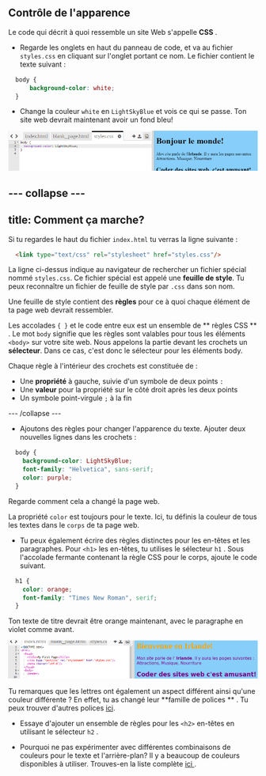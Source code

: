 ## Contrôle de l'apparence

Le code qui décrit à quoi ressemble un site Web s'appelle **CSS** .

- Regarde les onglets en haut du panneau de code, et va au fichier `styles.css` en cliquant sur l'onglet portant ce nom. Le fichier contient le texte suivant :

```css
  body {
      background-color: white;
  }
```

- Change la couleur `white` en `LightSkyBlue` et vois ce qui se passe. Ton site web devrait maintenant avoir un fond bleu! 

![Exemple avec fond bleu](images/egFirstCSSbluebg.png)

## \--- collapse \---

## title: Comment ça marche?

Si tu regardes le haut du fichier `index.html` tu verras la ligne suivante :

```html
  <link type="text/css" rel="stylesheet" href="styles.css"/>
```

La ligne ci-dessus indique au navigateur de rechercher un fichier spécial nommé `styles.css`. Ce fichier spécial est appelé une **feuille de style**. Tu peux reconnaître un fichier de feuille de style par `.css` dans son nom.

Une feuille de style contient des **règles** pour ce à quoi chaque élément de ta page web devrait ressembler.

Les accolades `{ }` et le code entre eux est un ensemble de ** règles CSS ** . Le mot `body` signifie que les règles sont valables pour tous les éléments `<body>` sur votre site web. Nous appelons la partie devant les crochets un **sélecteur**. Dans ce cas, c'est donc le sélecteur pour les éléments body.

Chaque règle à l'intérieur des crochets est constituée de :

- Une **propriété** à gauche, suivie d'un symbole de deux points `:`
- Une **valeur** pour la propriété sur le côté droit après les deux points
- Un symbole point-virgule `;` à la fin

\--- /collapse \---

- Ajoutons des règles pour changer l'apparence du texte. Ajouter deux nouvelles lignes dans les crochets :

```css
  body {
    background-color: LightSkyBlue;
    font-family: "Helvetica", sans-serif;
    color: purple;
  }
```

Regarde comment cela a changé la page web.

La propriété `color` est toujours pour le texte. Ici, tu définis la couleur de tous les textes dans le `corps` de ta page web.

- Tu peux également écrire des règles distinctes pour les en-têtes et les paragraphes. Pour `<h1>` les en-têtes, tu utilises le sélecteur `h1` . Sous l'accolade fermante contenant la règle CSS pour le corps, ajoute le code suivant.

```css
  h1 {
    color: orange;
    font-family: "Times New Roman", serif;
  }
```

Ton texte de titre devrait être orange maintenant, avec le paragraphe en violet comme avant.

![Résultat du nouveau code CSS](images/egCssColorsFonts.png)

Tu remarques que les lettres ont également un aspect différent ainsi qu'une couleur différente ? En effet, tu as changé leur **famille de polices ** . Tu peux trouver d'autres polices [ici](http://dojo.soy/web-font-families).

- Essaye d'ajouter un ensemble de règles pour les `<h2>` en-têtes en utilisant le sélecteur `h2` .

- Pourquoi ne pas expérimenter avec différentes combinaisons de couleurs pour le texte et l'arrière-plan? Il y a beaucoup de couleurs disponibles à utiliser. Trouves-en la liste complète [ ici ](http://dojo.soy/web-color-names) .